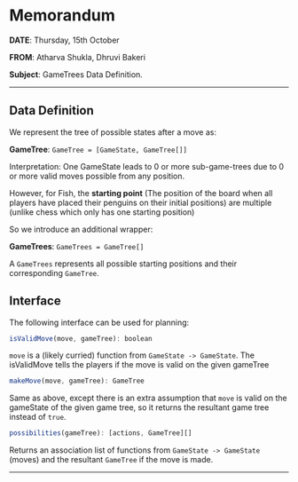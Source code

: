 # Memorandum

**DATE**: Thursday, 15th October

**FROM**: Atharva Shukla, Dhruvi Bakeri

**Subject**: GameTrees Data Definition.

---

## Data Definition

We represent the tree of possible states after a move as:

**GameTree**: `GameTree = [GameState, GameTree[]]`

Interpretation: One GameState leads to 0 or more sub-game-trees due to 0 or more valid moves possible from any position. 

However, for Fish, the **starting point** (The position of the board when all players have placed their penguins on their initial positions) are multiple (unlike chess which only has one starting position)

So we introduce an additional wrapper:

**GameTrees**: `GameTrees = GameTree[]`

A `GameTrees` represents all possible starting positions and their corresponding `GameTree`.


## Interface

The following interface can be used for planning:

```js
isValidMove(move, gameTree): boolean
```

`move` is a (likely curried) function from `GameState -> GameState`. The isValidMove tells the players if the move is valid on the given gameTree


```js
makeMove(move, gameTree): GameTree
```

Same as above, except there is an extra assumption that `move` is valid on the gameState of the given game tree, so it returns the resultant game tree instead of `true`.

```js
possibilities(gameTree): [actions, GameTree][]
```

Returns an association list of functions from `GameState -> GameState` (moves) and the resultant `GameTree` if the move is made.

---